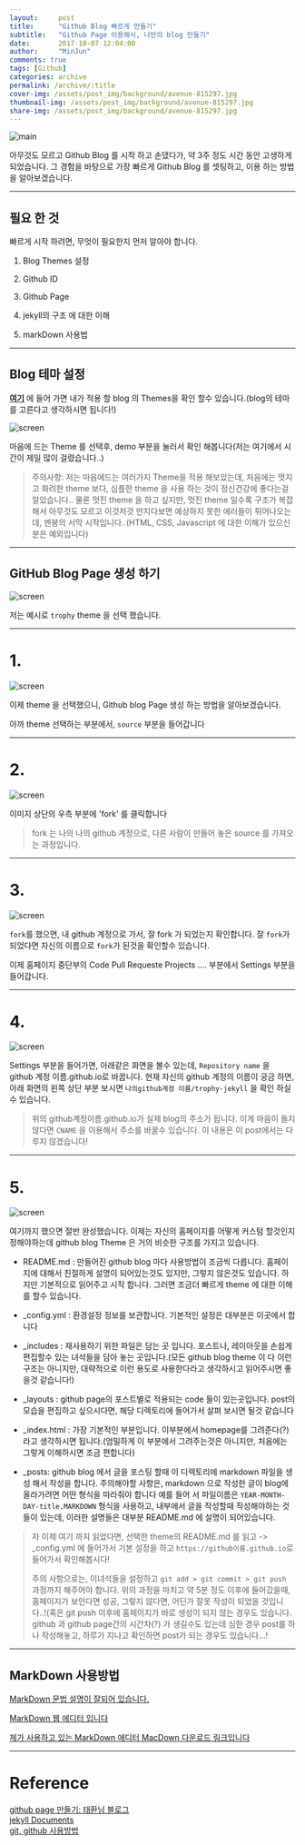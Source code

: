 ```yaml
---
layout:     post
title:      "Github Blog 빠르게 만들기"
subtitle:   "Github Page 이용해서, 나만의 blog 만들기"
date:       2017-10-07 12:04:00
author:     "MinJun"
comments: true
tags: [Github]
categories: archive
permalink: /archive/:title
cover-img: /assets/post_img/background/avenue-815297.jpg
thumbnail-img: /assets/post_img/background/avenue-815297.jpg
share-img: /assets/post_img/background/avenue-815297.jpg
---
```



![main](/assets/post_img/posts/github-pages.png)


아무것도 모르고 Github Blog 를 시작 하고 손댔다가, 약 3주 정도 시간 동안 고생하게 되었습니다. 그 경험을 바탕으로 가장 빠르게 Github Blog 를 셋팅하고, 이용 하는 방법을 알아보겠습니다.


---

## 필요 한 것

빠르게 시작 하려면, 무엇이 필요한지 먼저 알아야 합니다.

1. Blog Themes 설정
 
2. Github ID 

3. Github Page 

4. jekyll의 구조 에 대한 이해 

5. markDown 사용법
 
---

## Blog 테마 설정 

**[여기](https://github.com/jekyll/jekyll/wiki/themes)** 에 들어 가면 내가 적용 할 blog 의 Themes을 확인 할수 있습니다.(blog의 테마를 고른다고 생각하시면 됩니다!)


![screen](/assets/post_img/posts/CreatGithubblog.jpg)

마음에 드는 Theme 를 선택후, demo 부분을 눌러서 확인 해봅니다(저는 여기에서 시간이 제일 많이 걸렸습니다..) 

> 주의사항: 저는 마음에드는 여러가지 Theme을 적용 해보았는데, 처음에는 멋지고 화려한 theme 보다, 심플한 theme 을 사용 하는 것이 정신건강에 좋다는걸 알았습니다.. 물론 멋진 theme 을 하고 싶지만, 멋진 theme 일수록 구조가 복잡해서 아무것도 모르고 이것저것 만지다보면 예상하지 못한 에러들이 튀어나오는데, 멘붕의 서막 시작입니다..(HTML, CSS, Javascript 에 대한 이해가 있으신분은 예외입니다)


---

## GitHub Blog Page 생성 하기 



![screen](/assets/post_img/posts/CreatGithubblog1.jpg)

저는 예시로 `trophy` theme 을 선택 했습니다. 


---

# 1.

![screen](/assets/post_img/posts/CreatGithubblog2.jpg)

이제 theme 을 선택했으니, Github blog Page 생성 하는 방법을 알아보겠습니다.

아까 theme 선택하는 부분에서, `source` 부분을 들어갑니다

---

# 2.

![screen](/assets/post_img/posts/CreatGithubblog3.jpg)

이미지 상단의 우측 부분에 'fork' 를 클릭합니다

> fork 는 나의 나의 github 계정으로, 다른 사람이 만들어 놓은 source 를 가져오는 과정입니다. 

---

# 3.

![screen](/assets/post_img/posts/CreatGithubblog4.jpg)

`fork`를 했으면, 내 github 계정으로 가서, 잘 fork 가 되었는지 확인합니다. 잘 `fork`가 되었다면 자신의 이름으로 `fork`가 된것을 확인할수 있습니다. 

이제 홈페이지 중단부의 Code Pull Requeste Projects .... 부분에서 Settings 부분을 들어갑니다.

---

# 4.
![screen](/assets/post_img/posts/CreatGithubblog5.jpg)

Settings 부분을 들어가면, 아래같은 화면을 볼수 있는데, `Repository name` 을 github 계정 이름.github.io로 바꿉니다. 현재 자신의 github 계정의 이름이 궁금 하면, 아래 화면의 왼쪽 상단 부분 보시면 `나의github계정 이름/trophy-jekyll` 을 확인 하실수 있습니다.

> 위의 github계정이름.github.io가 실제 blog의 주소가 됩니다. 이게 마음이 들지 않다면 `CNAME` 을 이용해서 주소를 바꿀수 있습니다. 이 내용은 이 post에서는 다루지 않겠습니다!


---

# 5.
 
![screen](/assets/post_img/posts/CreatGithubblog6.jpg)

여기까지 했으면 절반 완성했습니다. 이제는 자신의 홈페이지를 어떻게 커스텀 할것인지 정해야하는데
github blog Theme 은 거의 비슷한 구조를 가지고 있습니다.

 - README.md : 만들어진 github blog 마다 사용방법이 조금씩 다릅니다. 홈페이지에 대해서 친절하게 설명이 되어있는것도 있지만, 그렇지 않은것도 있습니다. 하지만 기본적으로 읽어주고 시작 합니다. 그러면 조금더 빠르게 theme 에 대한 이해를 할수 있습니다.

 - _config.yml : 환경설정 정보를 보관합니다. 기본적인 설정은 대부분은 이곳에서 합니다
 
 - _includes : 재사용하기 위한 파일은 담는 곳 입니다. 포스트나, 레이아웃을 손쉽게 편집할수 있는 녀석들을 담아 놓는 곳입니다.(모든 github blog theme 이 다 이런 구조는 아니지만, 대략적으로 이런 용도로 사용한다라고 생각하시고 읽어주시면 좋을것 같습니다!)

 - _layouts : github page의 포스트별로 적용되는 code 들이 있는곳입니다. post의 모습을 편집하고 싶으시다면, 해당 디렉토리에 들어가서 살펴 보시면 될것 같습니다

 - _index.html : 가장 기본적인 부분입니다. 이부분에서 homepage를 그려준다(?) 라고 생각하시면 됩니다.(엄밀하게 이 부분에서 그려주는것은 아니지만, 처음에는 그렇게 이해하시면 조금 편합니다)

 - _posts: github blog 에서 글을 포스팅 할때 이 디렉토리에 markdown 파일을 생성 해서 작성을 합니다. 주의해야할 사항은, markdown 으로 작성한 글이 blog에 올라가려면 어떤 형식을 따라줘야 합니다 예를 들어 서 파일이름은 `YEAR-MONTH-DAY-title.MARKDOWN` 형식을 사용하고, 내부에서 글을 작성할때 작성해야하는 것들이 있는데, 이러한 설명들은 대부분 README.md 에 설명이 되어있습니다.


> 자 이제 여기 까지 읽었다면, 선택한 theme의 README.md 를 읽고 -> _config.yml 에 들어가서 기본 설정을 하고 `https://github이름.github.io`로 들어가서 확인해봅시다!
> 
> 주의 사항으로는, 이녀석들을 설정하고 `git add > git commit > git push` 과정까지 해주어야 합니다. 위의 과정을 마치고 약 5분 정도 이후에 들어갔을때, 홈페이지가 보인다면 성공, 그렇지 않다면, 어딘가 잘못 작성이 되었을 것입니다..!(혹은 git push 이후에 홈페이지가 바로 생성이 되지 않는 경우도 있습니다. github 과 github page간의 시간차(?) 가 생길수도 있는데 심한 경우 post를 하나 작성해놓고, 하루가 지나고 확인하면 post가 되는 경우도 있습니다...! 

---

## MarkDown 사용방법

[MarkDown 문법 설명이 잘되어 있습니다.](https://gist.github.com/ihoneymon/652be052a0727ad59601)

[MarkDown 웹 에디터 입니다](https://stackedit.io/editor)

[제가 사용하고 있는 MarkDown 에디터 MacDown 다운로드 링크입니다](http://d.pr/f/YeYkOQ?itm_campaign=directdownload&itm_content=views1000)

---


# Reference

[github page 만들기: 태환님 블로그](http://thdev.net/653)<br>
[jekyll Documents](https://jekyllrb.com/docs/home/)<br>
[git, github 사용방법](http://rogerdudler.github.io/git-guide/index.ko.html)
























